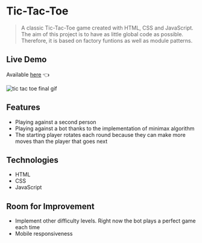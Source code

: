 # Tic-Tac-Toe

> A classic Tic-Tac-Toe game created with HTML, CSS and JavaScript. The aim of this project is to have as little global code as possible. Therefore, it is based on factory funtions as well as module patterns.


## Live Demo

Available [here](https://wpolitowski.github.io/Tic-Tac-Toe/) 👈

![tic tac toe final gif](https://user-images.githubusercontent.com/102621458/200413551-18c5aa61-4b77-412e-9bb4-ebf32bf24992.gif)

## Features

* Playing against a second person
* Playing against a bot thanks to the implementation of minimax algorithm
* The starting player rotates each round because they can make more moves than the player that goes next

## Technologies

- HTML
- CSS
- JavaScript

## Room for Improvement

- Implement other difficulty levels. Right now the bot plays a perfect game each time
- Mobile responsiveness
